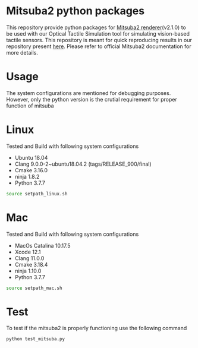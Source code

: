 Mitsuba2 python packages
==========================
This repository provide python packages for [Mitsuba2 renderer](https://mitsuba2.readthedocs.io/en/latest/)(v2.1.0) to be used with our Optical Tactile Simulation tool for simulating vision-based tactile sensors. This repository is meant for quick reproducing results in our repository present [here](https://github.com/CMURoboTouch/tactile_optical_simulation). Please refer to official Mitsuba2 documentation for more details. 

Usage
=====
The system configurations are mentioned for debugging purposes. However, only the python version is the crutial requirement for proper function of mitsuba 

# Linux
Tested and Build with following system configurations 
- Ubuntu 18.04
- Clang 9.0.0-2~ubuntu18.04.2 (tags/RELEASE_900/final)
- Cmake 3.16.0
- ninja 1.8.2
- Python 3.7.7
```bash
source setpath_linux.sh
``` 

# Mac
Tested and Build with following system configurations 
- MacOs Catalina 10.17.5
- Xcode 12.1
- Clang 11.0.0
- Cmake 3.18.4
- ninja 1.10.0
- Python 3.7.7
```bash
source setpath_mac.sh
``` 

Test
=====
To test if the mitsuba2 is properly functioning use the following command
```bash
python test_mitsuba.py
```